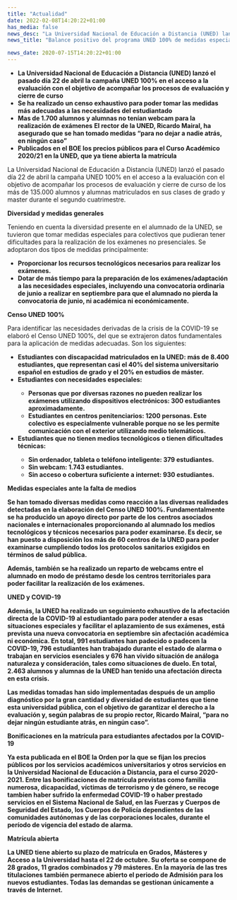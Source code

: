```yaml
---
title: "Actualidad"
date: 2022-02-08T14:20:22+01:00
has_media: false
news_desc: "La Universidad Nacional de Educación a Distancia (UNED) lanzó el pasado día 22 de abril la campaña UNED 100% en el acceso a la evaluación con el objetivo de acompañar los procesos de evaluación y cierre de curso de los más de 135.000 alumnos y alumnas matriculados en sus clases de grado y master durante el segundo cuatrimestre."
news_title: "Balance positivo del programa UNED 100% de medidas especiales adoptadas durante la COVID-19 y bonificaciones para los afectados por la pandemia en la matrícula del próximo curso"

news_date: 2020-07-15T14:20:22+01:00
---
```

<ul>
<li><b>La Universidad Nacional de Educaci&oacute;n a Distancia (UNED) lanz&oacute; el pasado d&iacute;a 22 de abril la campa&ntilde;a UNED 100% en el acceso a la evaluaci&oacute;n con el objetivo de acompa&ntilde;ar los procesos de evaluaci&oacute;n y cierre de curso</b></li>
<li><b>Se ha realizado un censo exhaustivo para poder tomar las medidas m&aacute;s adecuadas a las necesidades del estudiantado</b></li>
<li><b>Mas de 1.700 alumnos y alumnas no ten&iacute;an webcam para la realizaci&oacute;n de ex&aacute;menes</b>&nbsp;<b>El rector de la UNED, Ricardo Mairal, ha asegurado que se han tomado medidas &ldquo;para no dejar a nadie atr&aacute;s, en ning&uacute;n caso&rdquo;</b></li>
<li><b>Publicados en el BOE los precios p&uacute;blicos para el Curso Acad&eacute;mico 2020/21 en la UNED, que ya tiene abierta la matr&iacute;cula</b></li>
</ul>
<p>La Universidad Nacional de Educaci&oacute;n a Distancia (UNED) lanz&oacute; el pasado d&iacute;a 22 de abril la campa&ntilde;a UNED 100% en el acceso a la evaluaci&oacute;n con el objetivo de acompa&ntilde;ar los procesos de evaluaci&oacute;n y cierre de curso de los m&aacute;s de 135.000 alumnos y alumnas matriculados en sus clases de grado y master durante el segundo cuatrimestre.</p>
<p><b>Diversidad y medidas generales</b></p>
<p>Teniendo en cuenta la diversidad presente en el alumnado de la UNED, se tuvieron que tomar medidas especiales para colectivos que pudieran tener dificultades para la realizaci&oacute;n de los ex&aacute;menes no presenciales. Se adoptaron dos tipos de medidas principalmente:</p>
<ul>
<li><b>Proporcionar los recursos tecnol&oacute;gicos necesarios para realizar los ex&aacute;menes.</b></li>
<li><b>Dotar de m&aacute;s tiempo para la preparaci&oacute;n de los ex&aacute;menes/adaptaci&oacute;n a las necesidades especiales, incluyendo una convocatoria ordinaria de junio a realizar en septiembre para que el alumnado no pierda la convocatoria de junio, ni acad&eacute;mica ni econ&oacute;micamente.</b></li>
</ul>
<p><b>Censo UNED 100%</b></p>
<p>Para identificar las necesidades derivadas de la crisis de la COVID-19 se elabor&oacute; el Censo UNED 100%, del que se extrajeron datos fundamentales para la aplicaci&oacute;n de medidas adecuadas. Son los siguientes:</p>
<ul>
<li><b>Estudiantes con discapacidad matriculados en la UNED: m&aacute;s de 8.400 estudiantes, que representan casi el 40% del sistema universitario espa&ntilde;ol en estudios de grado y el 20% en estudios de m&aacute;ster.</b></li>
<li><b>Estudiantes con necesidades especiales:
<ul>
<li><b>Personas que por diversas razones no pueden realizar los ex&aacute;menes utilizando dispositivos electr&oacute;nicos: 300 estudiantes aproximadamente.</b></li>
<li><b>Estudiantes en centros penitenciarios: 1200 personas. Este colectivo es especialmente vulnerable porque no se les permite comunicaci&oacute;n con el exterior utilizando medio telem&aacute;ticos.</b></li>
</ul>
</li>
<li><b>Estudiantes que no tienen medios tecnol&oacute;gicos o tienen dificultades t&eacute;cnicas:
<ul>
<li><b>Sin ordenador, tableta o tel&eacute;fono inteligente: 379 estudiantes.</b></li>
<li><b>Sin webcam: 1.743 estudiantes.</b></li>
<li><b>Sin acceso o cobertura suficiente a internet: 930 estudiantes.</b></li>
</ul>
</li>
</ul>
<p><b>Medidas especiales ante la falta de medios</b></p>
<p>Se han tomado diversas medidas como reacci&oacute;n a las diversas realidades detectadas en la elaboraci&oacute;n del Censo UNED 100%. Fundamentalmente se ha producido un apoyo directo por parte de los centros asociados nacionales e internacionales proporcionando al alumnado los medios tecnol&oacute;gicos y t&eacute;cnicos necesarios para poder examinarse. Es decir, se han puesto a disposici&oacute;n los m&aacute;s de 60 centros de la UNED para poder examinarse cumpliendo todos los protocolos sanitarios exigidos en t&eacute;rminos de salud p&uacute;blica.</p>
<p>Adem&aacute;s, tambi&eacute;n se ha realizado un reparto de webcams entre el alumnado en modo de pr&eacute;stamo desde los centros territoriales para poder facilitar la realizaci&oacute;n de los ex&aacute;menes.</p>
<p><b>UNED y COVID-19</b></p>
<p>Adem&aacute;s, la UNED ha realizado un seguimiento exhaustivo de la afectaci&oacute;n directa de la COVID-19 al estudiantado para poder atender a esas situaciones especiales y facilitar el aplazamiento de sus ex&aacute;menes, est&aacute; prevista una nueva convocatoria en septiembre sin afectaci&oacute;n acad&eacute;mica ni econ&oacute;mica. En total, 991 estudiantes han padecido o padecen la COVID-19, 796 estudiantes han trabajado durante el estado de alarma o trabajan en servicios esenciales y 676 han vivido situaci&oacute;n de an&aacute;loga naturaleza y consideraci&oacute;n, tales como situaciones de duelo. En total, 2.463 alumnos y alumnas de la UNED han tenido una afectaci&oacute;n directa en esta crisis.</p>
<p>Las medidas tomadas han sido implementadas despu&eacute;s de un amplio diagn&oacute;stico por la gran cantidad y diversidad de estudiantes que tiene esta universidad p&uacute;blica, con el objetivo de garantizar el derecho a la evaluaci&oacute;n y, seg&uacute;n palabras de su propio rector, Ricardo Mairal, &ldquo;para no dejar ning&uacute;n estudiante atr&aacute;s, en ning&uacute;n caso&rdquo;.</p>
<p><b>Bonificaciones en la matr&iacute;cula para estudiantes afectados por la COVID-19</b></p>
<p>Ya esta publicada en el BOE la Orden por la que se fijan los precios p&uacute;blicos por los servicios acad&eacute;micos universitarios y otros servicios en la Universidad Nacional de Educaci&oacute;n a Distancia, para el curso 2020-2021. Entre las bonificaciones de matr&iacute;cula previstas como familia numerosa, dicapacidad, v&iacute;ctimas de terrorismo y de g&eacute;nero, se recoge tambien haber sufrido la enfermedad COVID-19 o haber prestado servicios en el Sistema Nacional de Salud, en las Fuerzas y Cuerpos de Seguridad del Estado, los Cuerpos de Polic&iacute;a dependientes de las comunidades aut&oacute;nomas y de las corporaciones locales, durante el per&iacute;odo de vigencia del estado de alarma.</p>
<p><b>Matr&iacute;cula abierta</b></p>
<p>La UNED tiene abierto su plazo de matr&iacute;cula en Grados, M&aacute;steres y Acceso a la Universidad hasta el 22 de octubre. Su oferta se compone de 28 grados, 11 grados combinados y 79 m&aacute;steres. En la mayor&iacute;a de las tres titulaciones tambi&eacute;n permanece abierto el periodo de Admisi&oacute;n para los nuevos estudiantes. Todas las demandas se gestionan &uacute;nicamente a trav&eacute;s de Internet.</p>